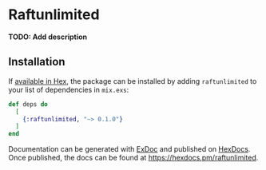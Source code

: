 # Raftunlimited

**TODO: Add description**

## Installation

If [available in Hex](https://hex.pm/docs/publish), the package can be installed
by adding `raftunlimited` to your list of dependencies in `mix.exs`:

```elixir
def deps do
  [
    {:raftunlimited, "~> 0.1.0"}
  ]
end
```

Documentation can be generated with [ExDoc](https://github.com/elixir-lang/ex_doc)
and published on [HexDocs](https://hexdocs.pm). Once published, the docs can
be found at <https://hexdocs.pm/raftunlimited>.

